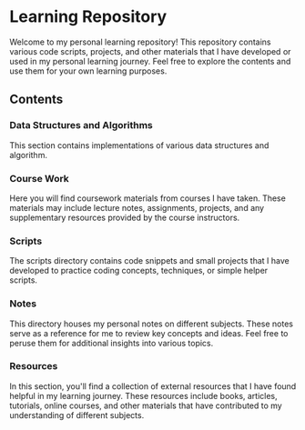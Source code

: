 # Learning Repository

Welcome to my personal learning repository! This repository contains various code scripts, projects, and other materials that I have developed or used in my personal learning journey. Feel free to explore the contents and use them for your own learning purposes.

## Contents
### Data Structures and Algorithms
This section contains implementations of various data structures and algorithm.

### Course Work
Here you will find coursework materials from courses I have taken. These materials may include lecture notes, assignments, projects, and any supplementary resources provided by the course instructors.

### Scripts
The scripts directory contains code snippets and small projects that I have developed to practice coding concepts, techniques, or simple helper scripts. 

### Notes
This directory houses my personal notes on different subjects. These notes serve as a reference for me to review key concepts and ideas. Feel free to peruse them for additional insights into various topics.

### Resources
In this section, you'll find a collection of external resources that I have found helpful in my learning journey. These resources include books, articles, tutorials, online courses, and other materials that have contributed to my understanding of different subjects.
